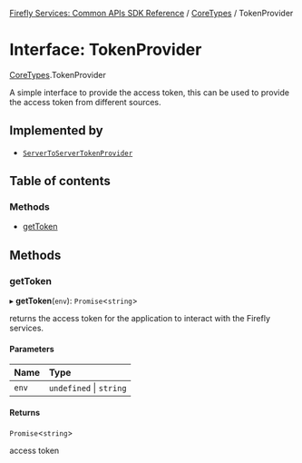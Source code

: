 [Firefly Services: Common APIs SDK Reference](../index.md) / [CoreTypes](../modules/CoreTypes.md) / TokenProvider

# Interface: TokenProvider

[CoreTypes](../modules/CoreTypes.md).TokenProvider

A simple interface to provide the access token, this can be used to provide the access token from different sources.

## Implemented by

- [`ServerToServerTokenProvider`](../classes/ServerToServerTokenProvider.md)

## Table of contents

### Methods

- [getToken](CoreTypes.TokenProvider.md#gettoken)

## Methods

### getToken

▸ **getToken**(`env`): `Promise`\<`string`\>

returns the access token for the application to interact with the Firefly services.

#### Parameters

| Name | Type |
| :------ | :------ |
| `env` | `undefined` \| `string` |

#### Returns

`Promise`\<`string`\>

access token
